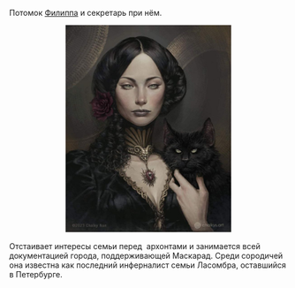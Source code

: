Потомок [Филиппа](</Дело/Филипп Иоганн Маттарнови.md>) и секретарь при нём. 

<p align="center"><img src='/Портрет/Гертруда.jpg' width="300"></p>

Отстаивает интересы семьи перед  архонтами и занимается всей документацией города, поддерживающей Маскарад. Среди сородичей она известна как последний инферналист семьи Ласомбра, оставшийся в Петербурге.